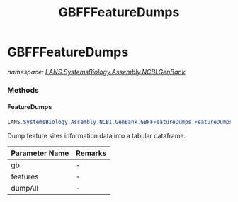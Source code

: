 ﻿---
title: GBFFFeatureDumps
---

# GBFFFeatureDumps
_namespace: [LANS.SystemsBiology.Assembly.NCBI.GenBank](N-LANS.SystemsBiology.Assembly.NCBI.GenBank.html)_





### Methods

#### FeatureDumps
```csharp
LANS.SystemsBiology.Assembly.NCBI.GenBank.GBFFFeatureDumps.FeatureDumps(LANS.SystemsBiology.Assembly.NCBI.GenBank.GBFF.File,System.String[],System.Boolean)
```
Dump feature sites information data into a tabular dataframe.

|Parameter Name|Remarks|
|--------------|-------|
|gb|-|
|features|-|
|dumpAll|-|



